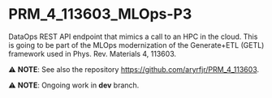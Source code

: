# PRM_4_113603_MLOps-P3

DataOps REST API endpoint that mimics a call to an HPC in the cloud. This is going to be part of the MLOps modernization of the Generate+ETL (GETL) framework used in Phys. Rev. Materials 4, 113603.

⚠️ **NOTE**: See also the repository https://github.com/aryrfjr/PRM_4_113603.
 
⚠️ **NOTE**: Ongoing work in **dev** branch.
